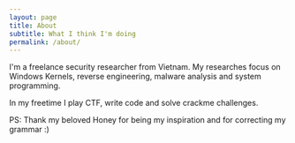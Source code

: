 ```yaml
---
layout: page
title: About
subtitle: What I think I'm doing
permalink: /about/
---
```


I'm a freelance security researcher from Vietnam. My researches focus on Windows Kernels, reverse engineering, malware analysis and system programming.

In my freetime I play CTF, write code and solve crackme challenges.

PS: Thank my beloved Honey for being my inspiration and for correcting my grammar :)
